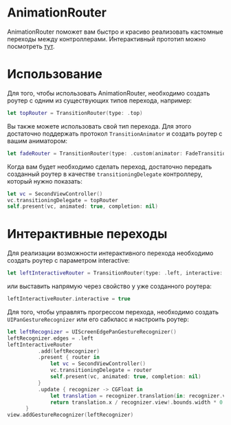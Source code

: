 # AnimationRouter
AnimationRouter поможет вам быстро и красиво реализовать кастомные переходы между контроллерами. Интерактивный прототип можно посмотреть [тут](https://appetize.io/embed/4w292ufed47tfgeuq9ge9p7ce8?device=iphone5s&scale=75&orientation=portrait&osVersion=9.3).
# Использование
Для того, чтобы использовать AnimationRouter, необходимо создать роутер с одним из существующих типов перехода, например:

```swift
let topRouter = TransitionRouter(type: .top)
```

Вы также можете использовать свой тип перехода. Для этого достаточно поддержать протокол `TransitionAnimator` и создать роутер с вашим аниматором:

```swift
let fadeRouter = TransitionRouter(type: .custom(animator: FadeTransitionAnimator()))
```

Когда вам будет необходимо сделать переход, достаточно передать созданный роутер в качестве `transitioningDelegate` контроллеру, который нужно показать:

```swift
let vc = SecondViewController()
vc.transitioningDelegate = topRouter
self.present(vc, animated: true, completion: nil)
 ```
# Интерактивные переходы
Для реализации возможности интерактивного перехода необходимо создать роутер с параметром interactive:
```swift
let leftInteractiveRouter = TransitionRouter(type: .left, interactive: true)
 ```
 или выставить напрямую через свойство у уже созданного роутера:
 ```swift
 leftInteractiveRouter.interactive = true
  ```
  
 Для того, чтобы управлять прогрессом перехода, необходимо создать `UIPanGestureRecognizer` или его сабкласс и настроить роутер:
  ```swift
let leftRecognizer = UIScreenEdgePanGestureRecognizer()
leftRecognizer.edges = .left
leftInteractiveRouter
            .add(leftRecognizer)
            .present { router in
                let vc = SecondViewController()
                vc.transitioningDelegate = router
                self.present(vc, animated: true, completion: nil)
            }
            .update { recognizer -> CGFloat in
                let translation = recognizer.translation(in: recognizer.view!)
                return translation.x / recognizer.view!.bounds.width * 0.5
        }
view.addGestureRecognizer(leftRecognizer)
  ```

